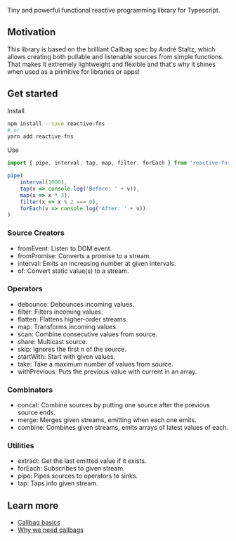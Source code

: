 Tiny and powerful functional reactive programming library for Typescript.

## Motivation

This library is based on the brilliant Callbag spec by André Staltz, which allows creating both pullable and listenable sources from simple functions. That makes it extremely lightweight and flexible and that's why it shines when used as a primitive for libraries or apps!


## Get started

Install

```bash
npm install --save reactive-fns
# or
yarn add reactive-fns
```

Use

```typescript
import { pipe, interval, tap, map, filter, forEach } from 'reactive-fns'

pipe(
    interval(1000),
    tap(v => console.log('Before: ' + v)),
    map(x => x * 3),
    filter(x => x % 2 === 0),
    forEach(v => console.log('After: ' + v))
)
```


### Source Creators

- fromEvent: Listen to DOM event.
- fromPromise: Converts a promise to a stream.
- interval: Emits an increasing number at given intervals.
- of: Convert static value(s) to a stream.

### Operators

- debounce: Debounces incoming values.
- filter: Filters incoming values.
- flatten: Flattens higher-order streams.
- map: Transforms incoming values.
- scan: Combine consecutive values from source.
- share: Multicast source.
- skip: Ignores the first n of the source.
- startWith: Start with given values.
- take: Take a maximum number of values from source.
- withPrevious: Puts the previous value with current in an array.

### Combinators

- concat: Combine sources by putting one source after the previous source ends.
- merge: Merges given streams, emitting when each one emits.
- combine: Combines given streams, emits arrays of latest values of each.

### Utilities

- extract: Get the last emitted value if it exists.
- forEach: Subscribes to given stream.
- pipe: Pipes sources to operators to sinks.
- tap: Taps into given stream.


## Learn more

* [Callbag basics](https://github.com/staltz/callbag-basics)
* [Why we need callbags](https://staltz.com/why-we-need-callbags.html)
